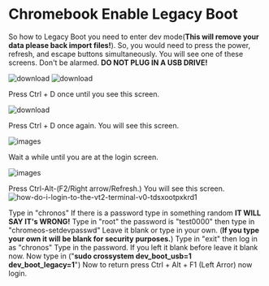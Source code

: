 # Chromebook Enable Legacy Boot
So how to Legacy Boot you need to enter dev mode(__This will remove your data please back import files!__). So, you would need to press the power, refresh, and escape buttons simultaneously. You will see one of these screens. Don't be alarmed. __DO NOT PLUG IN A USB DRIVE!__

![download](https://github.com/user-attachments/assets/fd118d69-ac8f-43cc-9def-bee67558ffa0)
![download](https://github.com/user-attachments/assets/5df5410e-4593-40f7-a837-ebfcea9b6d31)


Press Ctrl + D once until you see this screen.

![download](https://github.com/user-attachments/assets/2931ce3a-a751-4e0f-9dc3-6fd64bd7c281)


Press Ctrl + D once again. You will see  this screen.

![images](https://github.com/user-attachments/assets/2e0fa362-ecb2-46b2-8da4-f355f059bc79)

Wait a while until you are at the login screen. 

![images](https://github.com/user-attachments/assets/cb588d04-aa97-41e6-b0fe-8fba6e1cccda)

Press Ctrl-Alt-(F2/Right arrow/Refresh.) You will see this screen.
![how-do-i-login-to-the-vt2-terminal-v0-tdsxootpxkrd1](https://github.com/user-attachments/assets/c41d8a2c-99db-4a6a-a04e-8399a0248c55)


Type in "chronos" If there is a password type in something random __IT WILL SAY IT's WRONG!__ Type in "root" the password is "test0000" then type in "chromeos-setdevpasswd" Leave it blank or type in your own. (__If you type your own it will be blank for security purposes.__) Type in "exit" then log in as "chronos" Type in the password. If you left it blank before leave it blank now.
Now type in ("__sudo crossystem dev_boot_usb=1 dev_boot_legacy=1__") Now to return press  Ctrl + Alt + F1 (Left Arror) now login.
